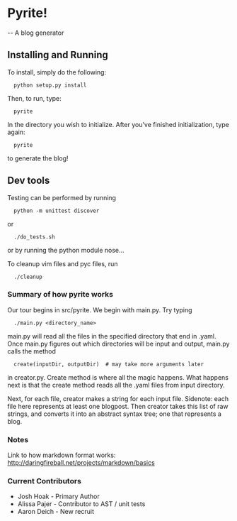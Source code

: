 
# Pyrite!

-- A blog generator 


## Installing and Running

To install, simply do the following:

      python setup.py install

Then, to run, type:

      pyrite

In the directory you wish to initialize. After you've finished initialization,
type again:

      pyrite

to generate the blog!    

## Dev tools

Testing can be performed by running 

      python -m unittest discover
        
or

      ./do_tests.sh

or by running the python module nose...

To cleanup vim files and pyc files, run
    
      ./cleanup

### Summary of how pyrite works
Our tour begins in src/pyrite. 
We begin with main.py. Try typing

      ./main.py <directory_name>

main.py will read all the files in the specified directory that end in .yaml. 
Once main.py figures out which directories will be input and output, main.py
calls the method 

      create(inputDir, outputDir)  # may take more arguments later

in creator.py. Create method is where all the magic happens.  What happens next
is that the create method reads all the .yaml files from input directory. 

Next, for each file, creator makes a string for each input file.  Sidenote:
each file here represents at least one blogpost.  Then creator takes this list
of raw strings, and converts it into an abstract syntax tree; one that
represents a blog. 

### Notes
Link to how markdown format works: http://daringfireball.net/projects/markdown/basics  

### Current Contributors 

  * Josh Hoak - Primary Author
  * Alissa Pajer - Contributor to AST / unit tests
  * Aaron Deich - New recruit
